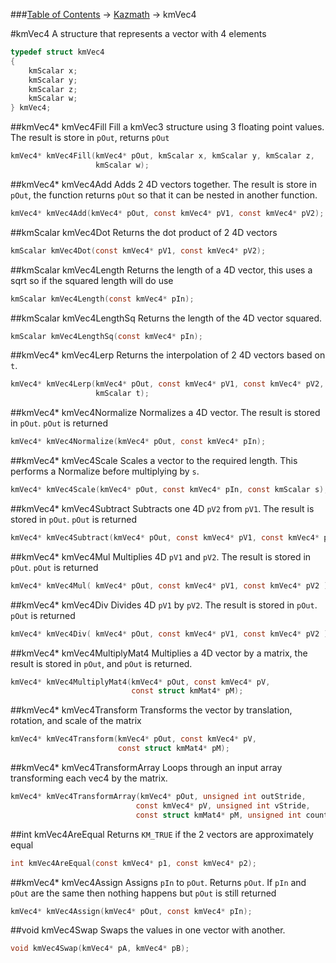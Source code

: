 ###[Table of Contents](../Lua.md) -> [Kazmath](kazmath.md) -> kmVec4

#kmVec4
A structure that represents a vector with 4 elements
```c
typedef struct kmVec4
{
	kmScalar x;
	kmScalar y;
	kmScalar z;
	kmScalar w;
} kmVec4;
```
##kmVec4* kmVec4Fill
Fill a kmVec3 structure using 3 floating point values. The result is store in `pOut`, returns `pOut`
```c
kmVec4* kmVec4Fill(kmVec4* pOut, kmScalar x, kmScalar y, kmScalar z,
                   kmScalar w);
```
##kmVec4* kmVec4Add
 Adds 2 4D vectors together. The result is store in `pOut`, the
function returns `pOut` so that it can be nested in another
function.
```c
kmVec4* kmVec4Add(kmVec4* pOut, const kmVec4* pV1, const kmVec4* pV2);
```
##kmScalar kmVec4Dot
Returns the dot product of 2 4D vectors
```c
kmScalar kmVec4Dot(const kmVec4* pV1, const kmVec4* pV2);
```
##kmScalar kmVec4Length
Returns the length of a 4D vector, this uses a sqrt so if the
squared length will do use
```c
kmScalar kmVec4Length(const kmVec4* pIn);
```
##kmScalar kmVec4LengthSq
Returns the length of the 4D vector squared.
```c
kmScalar kmVec4LengthSq(const kmVec4* pIn);
```
##kmVec4* kmVec4Lerp
Returns the interpolation of 2 4D vectors based on `t`.
```c
kmVec4* kmVec4Lerp(kmVec4* pOut, const kmVec4* pV1, const kmVec4* pV2,
                   kmScalar t);
```
##kmVec4* kmVec4Normalize
Normalizes a 4D vector. The result is stored in `pOut`. `pOut` is returned
```c
kmVec4* kmVec4Normalize(kmVec4* pOut, const kmVec4* pIn);
```
##kmVec4* kmVec4Scale
Scales a vector to the required length. This performs a Normalize
before multiplying by `s`.
```c
kmVec4* kmVec4Scale(kmVec4* pOut, const kmVec4* pIn, const kmScalar s);
```
##kmVec4* kmVec4Subtract
Subtracts one 4D `pV2` from `pV1`. The result is stored in `pOut`. `pOut`
is returned
```c
kmVec4* kmVec4Subtract(kmVec4* pOut, const kmVec4* pV1, const kmVec4* pV2);
```
##kmVec4* kmVec4Mul
Multiplies 4D `pV1` and `pV2`. The result is stored in `pOut`. `pOut`
is returned
```c
kmVec4* kmVec4Mul( kmVec4* pOut, const kmVec4* pV1, const kmVec4* pV2 );
```
##kmVec4* kmVec4Div
Divides 4D `pV1` by `pV2`. The result is stored in `pOut`. `pOut`
is returned
```c
kmVec4* kmVec4Div( kmVec4* pOut, const kmVec4* pV1, const kmVec4* pV2 );
```
##kmVec4* kmVec4MultiplyMat4
Multiplies a 4D vector by a matrix, the result is stored in `pOut`,
and `pOut` is returned.
```c
kmVec4* kmVec4MultiplyMat4(kmVec4* pOut, const kmVec4* pV,
                           const struct kmMat4* pM);
```
##kmVec4* kmVec4Transform
Transforms the vector by translation, rotation, and scale of the matrix
```c
kmVec4* kmVec4Transform(kmVec4* pOut, const kmVec4* pV,
                        const struct kmMat4* pM);
```
##kmVec4* kmVec4TransformArray
Loops through an input array transforming each vec4 by the
matrix.
```c
kmVec4* kmVec4TransformArray(kmVec4* pOut, unsigned int outStride,
                            const kmVec4* pV, unsigned int vStride,
                            const struct kmMat4* pM, unsigned int count);
```
##int kmVec4AreEqual
Returns `KM_TRUE` if the 2 vectors are approximately equal
```c
int kmVec4AreEqual(const kmVec4* p1, const kmVec4* p2);
```
##kmVec4* kmVec4Assign
Assigns `pIn` to `pOut`. Returns `pOut`. If `pIn` and `pOut` are the same
then nothing happens but `pOut` is still returned
```c
kmVec4* kmVec4Assign(kmVec4* pOut, const kmVec4* pIn);
```
##void kmVec4Swap
Swaps the values in one vector with another.
```c
void kmVec4Swap(kmVec4* pA, kmVec4* pB);
```
